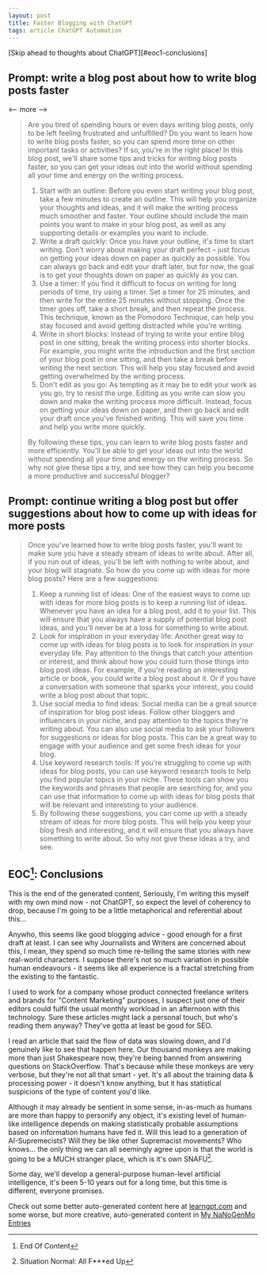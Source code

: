 ```yaml
---
layout: post
title: Faster Blogging with ChatGPT
tags: article ChatGPT Automation
---
```


[Skip ahead to thoughts about ChatGPT][#eoc1-conclusions]

## Prompt: write a blog post about how to write blog posts faster

<-- more -->

> Are you tired of spending hours or even days writing blog posts, only to be left feeling frustrated and unfulfilled? Do you want to learn how to write blog posts faster, so you can spend more time on other important tasks or activities? If so, you're in the right place! In this blog post, we'll share some tips and tricks for writing blog posts faster, so you can get your ideas out into the world without spending all your time and energy on the writing process.
>
>1. Start with an outline: Before you even start writing your blog post, take a few minutes to create an outline. This will help you organize your thoughts and ideas, and it will make the writing process much smoother and faster. Your outline should include the main points you want to make in your blog post, as well as any supporting details or examples you want to include.
>2. Write a draft quickly: Once you have your outline, it's time to start writing. Don't worry about making your draft perfect – just focus on getting your ideas down on paper as quickly as possible. You can always go back and edit your draft later, but for now, the goal is to get your thoughts down on paper as quickly as you can.
>3. Use a timer: If you find it difficult to focus on writing for long periods of time, try using a timer. Set a timer for 25 minutes, and then write for the entire 25 minutes without stopping. Once the timer goes off, take a short break, and then repeat the process. This technique, known as the Pomodoro Technique, can help you stay focused and avoid getting distracted while you're writing.
>4. Write in short blocks: Instead of trying to write your entire blog post in one sitting, break the writing process into shorter blocks. For example, you might write the introduction and the first section of your blog post in one sitting, and then take a break before writing the next section. This will help you stay focused and avoid getting overwhelmed by the writing process.
>5. Don't edit as you go: As tempting as it may be to edit your work as you go, try to resist the urge. Editing as you write can slow you down and make the writing process more difficult. Instead, focus on getting your ideas down on paper, and then go back and edit your draft once you've finished writing. This will save you time and help you write more quickly.
>
>By following these tips, you can learn to write blog posts faster and more efficiently. You'll be able to get your ideas out into the world without spending all your time and energy on the writing process. So why not give these tips a try, and see how they can help you become a more productive and successful blogger?

## Prompt: continue writing a blog post but offer suggestions about how to come up with ideas for more posts

>Once you've learned how to write blog posts faster, you'll want to make sure you have a steady stream of ideas to write about. After all, if you run out of ideas, you'll be left with nothing to write about, and your blog will stagnate. So how do you come up with ideas for more blog posts? Here are a few suggestions:
>
>1. Keep a running list of ideas: One of the easiest ways to come up with ideas for more blog posts is to keep a running list of ideas. Whenever you have an idea for a blog post, add it to your list. This will ensure that you always have a supply of potential blog post ideas, and you'll never be at a loss for something to write about.
>2. Look for inspiration in your everyday life: Another great way to come up with ideas for blog posts is to look for inspiration in your everyday life. Pay attention to the things that catch your attention or interest, and think about how you could turn those things into blog post ideas. For example, if you're reading an interesting article or book, you could write a blog post about it. Or if you have a conversation with someone that sparks your interest, you could write a blog post about that topic.
>3. Use social media to find ideas: Social media can be a great source of inspiration for blog post ideas. Follow other bloggers and influencers in your niche, and pay attention to the topics they're writing about. You can also use social media to ask your followers for suggestions or ideas for blog posts. This can be a great way to engage with your audience and get some fresh ideas for your blog.
>4. Use keyword research tools: If you're struggling to come up with ideas for blog posts, you can use keyword research tools to help you find popular topics in your niche. These tools can show you the keywords and phrases that people are searching for, and you can use that information to come up with ideas for blog posts that will be relevant and interesting to your audience.
>5. By following these suggestions, you can come up with a steady stream of ideas for more blog posts. This will help you keep your blog fresh and interesting, and it will ensure that you always have something to write about. So why not give these ideas a try, and see.

## EOC[^1]: Conclusions

This is the end of the generated content, Seriously, I'm writing this myself
with my own mind now - not ChatGPT, so expect the level of coherency to drop,
because I'm going to be a little metaphorical and referential about this...

Anywho, this seems like good blogging advice - good enough for a first draft at
least. I can see why Journalists and Writers are concerned about this, I mean,
they spend so much time re-telling the same stories with new real-world
characters. I suppose there's not so much variation in possible human
endeavours - it seems like all experience is a fractal stretching from the
existing to the fantastic.

I used to work for a company whose product connected freelance writers and
brands for "Content Marketing" purposes, I suspect just one of their editors
could fulfil the usual monthly workload in an afternoon with this technology.
Sure these articles might lack a personal touch, but who's reading them anyway?
They've gotta at least be good for SEO.

I read an article that said the flow of data was slowing down, and I'd
genuinely like to see that happen here. Our thousand monkeys are making more
than just Shakespeare now, they're being banned from answering questions on
StackOverflow. That's because while these monkeys are very verbose, but they're
not all that smart - yet. It's all about the training data & processing power -
it doesn't know anything, but it has statistical suspicions of the type of
content you'd like.

Although it may already be sentient in some sense, in-as-much as humans are
more than happy to personify any object, it's existing level of human-like
intelligence depends on making statistically probable assumptions based on
information humans have fed it. Will this lead to a generation of
AI-Supremecists? Will they be like other Supremacist movements? Who knows...
the only thing we can all seemingly agree upon is that the world is going to be
a MUCH stranger place, which is it's own SNAFU[^2].

Some day, we'll develop a general-purpose human-level artificial intelligence,
it's been 5-10 years out for a long time, but this time is different, everyone
promises.

Check out some better auto-generated content here at [learngpt.com](https://www.learngpt.com/)
and some worse, but more creative, auto-generated content in [My NaNoGenMo Entries](https://jkirchartz.com/NaNoGenMo/)


[^1]: End Of Content
[^2]: Situation Normal: All F***ed Up

